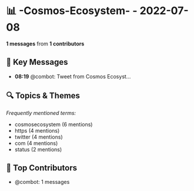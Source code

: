 # 📊 -Cosmos-Ecosystem- - 2022-07-08
**1 messages** from **1 contributors**

## 💬 Key Messages
- **08:19** @combot: [‌‌‌‌‎⁠](https://twitter.com/CosmosEcosystem/status/1545321588073107458)Tweet from Cosmos Ecosyst...

## 🔍 Topics & Themes
*Frequently mentioned terms:*
- cosmosecosystem (6 mentions)
- https (4 mentions)
- twitter (4 mentions)
- com (4 mentions)
- status (2 mentions)

## 👥 Top Contributors
- @combot: 1 messages